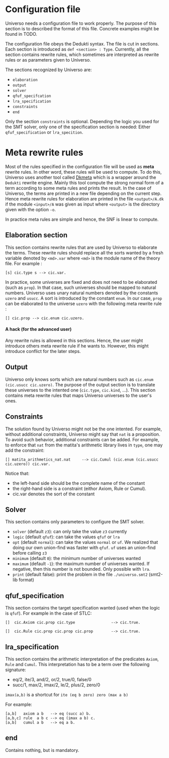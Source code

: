 Configuration file
==================

Universo needs a configuration file to work properly. The purpose of this section is to described the format of this file. Concrete examples might be found in TODO.

The configuration file obeys the Dedukti syntax. The file is cut in sections. Each section is introduced as `def <section> : Type`. Currently, all the section contains rewrite rules, which sometimes are interpreted as rewrite rules or as parameters given to Universo.

The sections recognized by Universo are:

- `elaboration`
- `output`
- `solver`
- `qfuf_specifcation`
- `lra_specification`
- `constraints`
- `end`

Only the section `constraints` is optional. Depending the logic you used for the SMT solver, only one of the specification section is needed: Either `qfuf_specification` or `lra_specition`.

# Meta rewrite rules

Most of the rules specified in the configuration file will be used as **meta** rewrite rules. In other word, these rules will be used to compute. To do this, Universo uses another tool called [Dkmeta](https://github.com/Deducteam/dkmeta) which is a wrapper around the `Dedukti` rewrite engine. Mainly this tool compute the strong normal form of a term according to some meta rules and prints the result. In the case of Universo, the terms are printed in a new file depending on the current step. Hence meta rewrite rules for elaboration are printed in the file `<output>/A.dk` if the module `<input>/A` was given as input where `<output>` is the directory given with the option `-o`.

In practice meta rules are simple and hence, the SNF is linear to compute.

## Elaboration section

This section contains rewrite rules that are used by Universo to elaborate the terms. These rewrite rules should replace all the sorts wanted by a fresh variable denoted by `<md>.var` where `<md>` is the module name of the theory file. For example :

``` dedukti
[s] cic.type s --> cic.var.
```

In practice, some universes are fixed and does not need to be elaborated (such as `prop`). In that case, such universes should be mapped to natural numbers. Universo uses unary natural numbers denoted by the constants `uzero` and `usucc`. A sort is introduced by the constant `enum`. In our case, `prop` can be elaborated to the universe `uzero` with the following meta rewrite rule :

``` dedukti
[] cic.prop --> cic.enum cic.uzero.
```

#### A hack (for the advanced user)

Any rewrite rules is allowed in this sections. Hence, the user might introduce others meta rewrite rule if he wants to. However, this might introduce conflict for the later steps.

## Output

Universo only knows sorts which are natural numbers such as `cic.enum (cic.usucc cic.uzero)`. The purpose of the output section is to translate these universes to the intented one (`cic.type`, `cic.kind`, ...). This section contains meta rewrite rules that maps Universo universes to the user's ones.

## Constraints

The solution found by Universo might not be the one intented. For example, without additional constraints, Universo might say that `nat` is a proposition. To avoid such behavior, additional constraints can be added. For example, to enforce that `nat` from the matita's arithmetic library lives in `type`, one may add the constraint:

``` dedukti
[] matita_arithmetics_nat.nat     --> cic.Cumul (cic.enum (cic.usucc cic.uzero)) cic.var.
```

Notice that:

- the left-hand side should be the complete name of the constant
- the right-hand side is a constraint (eithor Axiom, Rule or Cumul).
- cic.var denotes the sort of the constant


## Solver

This section contains only parameters to configure the SMT solver.

- `solver` (default `z3`): can only take the value `z3` currently
- `logic` (default `qfuf`): can take the values `qfuf` or `lra`
- `opt` (default `normal`): can take the values `normal` or `uf`. We realized that doing our own union-find was faster with `qfuf`. `uf` uses an union-find before calling `z3`
- `minimum` (default `0`): the minimum number of universes wanted
- `maximum` (default `-1`): the maximum number of universes wanted. If negative, then this number is not bounded. Only possible with `lra`.
- `print` (default false): print the problem in the file `./universo.smt2` (smt2-lib format)

## qfuf_specification

This section contains the target specification wanted (used when the logic is `qfuf`). For example in the case of STLC:

``` dedukti
[]  cic.Axiom cic.prop cic.type                --> cic.true.

[]  cic.Rule cic.prop cic.prop cic.prop        --> cic.true.
```

## lra_specification

This section contains the arithmetic interpretation of the predicates `Axiom`, `Rule` and `Cumul`.
This interpretation has to be a term over the following signature:

- eq/2, ite/3, and/2, or/2, true/0, false/0
- succ/1, max/2, imax/2, le/2, plus/2, zero/0

`imax(a,b)` is a shortcut for `ite (eq b zero) zero (max a b)`

For example:

``` dedukti
[a,b]   axiom a b   --> eq (succ a) b.
[a,b,c] rule  a b c --> eq (imax a b) c.
[a,b]   cumul a b   --> eq a b.
```

## end

Contains nothing, but is mandatory.
